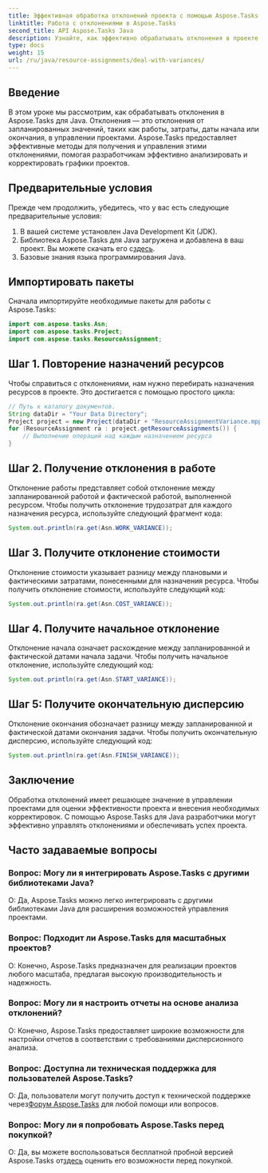 ```yaml
---
title: Эффективная обработка отклонений проекта с помощью Aspose.Tasks
linktitle: Работа с отклонениями в Aspose.Tasks
second_title: API Aspose.Tasks Java
description: Узнайте, как эффективно обрабатывать отклонения в проекте с помощью Aspose.Tasks для Java. Легко управляйте работами, затратами, отклонениями начала и окончания.
type: docs
weight: 15
url: /ru/java/resource-assignments/deal-with-variances/
---
```

## Введение
В этом уроке мы рассмотрим, как обрабатывать отклонения в Aspose.Tasks для Java. Отклонения — это отклонения от запланированных значений, таких как работы, затраты, даты начала или окончания, в управлении проектами. Aspose.Tasks предоставляет эффективные методы для получения и управления этими отклонениями, помогая разработчикам эффективно анализировать и корректировать графики проектов.
## Предварительные условия
Прежде чем продолжить, убедитесь, что у вас есть следующие предварительные условия:
1. В вашей системе установлен Java Development Kit (JDK).
2.  Библиотека Aspose.Tasks для Java загружена и добавлена в ваш проект. Вы можете скачать его с[здесь](https://releases.aspose.com/tasks/java/).
3. Базовые знания языка программирования Java.
## Импортировать пакеты
Сначала импортируйте необходимые пакеты для работы с Aspose.Tasks:
```java
import com.aspose.tasks.Asn;
import com.aspose.tasks.Project;
import com.aspose.tasks.ResourceAssignment;

```
## Шаг 1. Повторение назначений ресурсов
Чтобы справиться с отклонениями, нам нужно перебирать назначения ресурсов в проекте. Это достигается с помощью простого цикла:
```java
// Путь к каталогу документов.
String dataDir = "Your Data Directory";
Project project = new Project(dataDir + "ResourceAssignmentVariance.mpp");
for (ResourceAssignment ra : project.getResourceAssignments()) {
    // Выполнение операций над каждым назначением ресурса
}
```
## Шаг 2. Получение отклонения в работе
Отклонение работы представляет собой отклонение между запланированной работой и фактической работой, выполненной ресурсом. Чтобы получить отклонение трудозатрат для каждого назначения ресурса, используйте следующий фрагмент кода:
```java
System.out.println(ra.get(Asn.WORK_VARIANCE));
```
## Шаг 3. Получите отклонение стоимости
Отклонение стоимости указывает разницу между плановыми и фактическими затратами, понесенными для назначения ресурса. Чтобы получить отклонение стоимости, используйте следующий код:
```java
System.out.println(ra.get(Asn.COST_VARIANCE));
```
## Шаг 4. Получите начальное отклонение
Отклонение начала означает расхождение между запланированной и фактической датами начала задачи. Чтобы получить начальное отклонение, используйте следующий код:
```java
System.out.println(ra.get(Asn.START_VARIANCE));
```
## Шаг 5: Получите окончательную дисперсию
Отклонение окончания обозначает разницу между запланированной и фактической датами окончания задачи. Чтобы получить окончательную дисперсию, используйте следующий код:
```java
System.out.println(ra.get(Asn.FINISH_VARIANCE));
```
## Заключение
Обработка отклонений имеет решающее значение в управлении проектами для оценки эффективности проекта и внесения необходимых корректировок. С помощью Aspose.Tasks для Java разработчики могут эффективно управлять отклонениями и обеспечивать успех проекта.
## Часто задаваемые вопросы
### Вопрос: Могу ли я интегрировать Aspose.Tasks с другими библиотеками Java?
О: Да, Aspose.Tasks можно легко интегрировать с другими библиотеками Java для расширения возможностей управления проектами.
### Вопрос: Подходит ли Aspose.Tasks для масштабных проектов?
О: Конечно, Aspose.Tasks предназначен для реализации проектов любого масштаба, предлагая высокую производительность и надежность.
### Вопрос: Могу ли я настроить отчеты на основе анализа отклонений?
О: Конечно, Aspose.Tasks предоставляет широкие возможности для настройки отчетов в соответствии с требованиями дисперсионного анализа.
### Вопрос: Доступна ли техническая поддержка для пользователей Aspose.Tasks?
 О: Да, пользователи могут получить доступ к технической поддержке через[Форум Aspose.Tasks](https://forum.aspose.com/c/tasks/15) для любой помощи или вопросов.
### Вопрос: Могу ли я попробовать Aspose.Tasks перед покупкой?
 О: Да, вы можете воспользоваться бесплатной пробной версией Aspose.Tasks от[здесь](https://releases.aspose.com/) оценить его возможности перед покупкой.